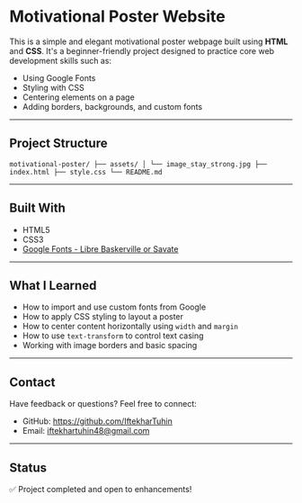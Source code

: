 # Motivational Poster Website

This is a simple and elegant motivational poster webpage built using **HTML** and **CSS**. It's a beginner-friendly project designed to practice core web development skills such as:

- Using Google Fonts
- Styling with CSS
- Centering elements on a page
- Adding borders, backgrounds, and custom fonts

---

## Project Structure

``` motivational-poster/ ├── assets/ │ └── image_stay_strong.jpg ├── index.html ├── style.css └── README.md ```

---

## Built With

- HTML5
- CSS3
- [Google Fonts - Libre Baskerville or Savate](https://fonts.google.com/)

---

## What I Learned

- How to import and use custom fonts from Google
- How to apply CSS styling to layout a poster
- How to center content horizontally using `width` and `margin`
- How to use `text-transform` to control text casing
- Working with image borders and basic spacing

---

## Contact

Have feedback or questions? Feel free to connect:

- GitHub: https://github.com/IftekharTuhin
- Email: iftekhartuhin48@gmail.com 
---

## Status

✅ Project completed and open to enhancements!
